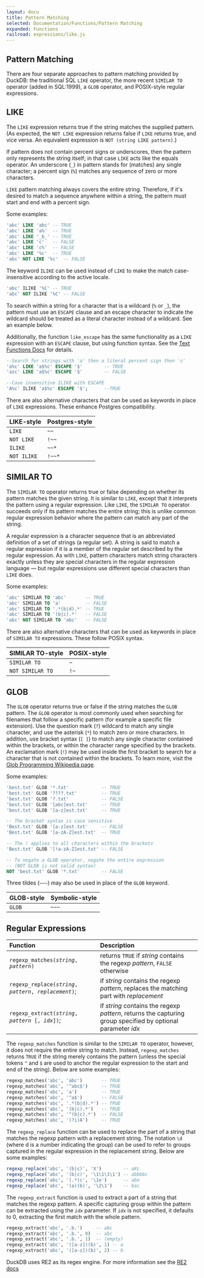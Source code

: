 ```yaml
---
layout: docu
title: Pattern Matching
selected: Documentation/Functions/Pattern Matching
expanded: Functions
railroad: expressions/like.js
---
```

## Pattern Matching
There are four separate approaches to pattern matching provided by DuckDB: the traditional SQL `LIKE` operator, the more recent `SIMILAR TO` operator (added in SQL:1999), a `GLOB` operator, and POSIX-style regular expressions.

## LIKE
<div id="rrdiagram1"></div>

The `LIKE` expression returns true if the string matches the supplied pattern. (As expected, the `NOT LIKE` expression returns false if `LIKE` returns true, and vice versa. An equivalent expression is `NOT (string LIKE pattern)`.)

If pattern does not contain percent signs or underscores, then the pattern only represents the string itself; in that case `LIKE` acts like the equals operator. An underscore (`_`) in pattern stands for (matches) any single character; a percent sign (`%`) matches any sequence of zero or more characters.

`LIKE` pattern matching always covers the entire string. Therefore, if it's desired to match a sequence anywhere within a string, the pattern must start and end with a percent sign.

Some examples:

```sql
'abc' LIKE 'abc' -- TRUE
'abc' LIKE 'a%'  -- TRUE
'abc' LIKE '_b_' -- TRUE
'abc' LIKE 'c'   -- FALSE
'abc' LIKE 'c%'  -- FALSE
'abc' LIKE '%c'  -- TRUE
'abc' NOT LIKE '%c'  -- FALSE
```

The keyword `ILIKE` can be used instead of `LIKE` to make the match case-insensitive according to the active locale. 

```sql
'abc' ILIKE '%C' -- TRUE
'abc' NOT ILIKE '%C' -- FALSE
```

To search within a string for a character that is a wildcard (`%` or `_`), the pattern must use an `ESCAPE` clause and an escape character to indicate the wildcard should be treated as a literal character instead of a wildcard. See an example below.

Additionally, the function `like_escape` has the same functionality as a `LIKE` expression with an `ESCAPE` clause, but using function syntax. See the [Text Functions Docs](../../sql/functions/char) for details.

```sql
--Search for strings with 'a' then a literal percent sign then 'c'
'a%c' LIKE 'a$%c' ESCAPE '$'        -- TRUE
'azc' LIKE 'a$%c' ESCAPE '$'        -- FALSE

--Case insensitive ILIKE with ESCAPE
'A%c' ILIKE 'a$%c' ESCAPE '$';      --TRUE
```

There are also alternative characters that can be used as keywords in place of `LIKE` expressions. These enhance Postgres compatibility.

| LIKE-style | Postgres-style |
|:---|:---|
| `LIKE` | `~~` |
| `NOT LIKE` | `!~~` |
| `ILIKE` | `~~*` |
| `NOT ILIKE` | `!~~*` |


## SIMILAR TO
<div id="rrdiagram2"></div>

The `SIMILAR TO` operator returns true or false depending on whether its pattern matches the given string. It is similar to `LIKE`, except that it interprets the pattern using a regular expression. Like `LIKE`, the `SIMILAR TO` operator succeeds only if its pattern matches the entire string; this is unlike common regular expression behavior where the pattern can match any part of the string.

A regular expression is a character sequence that is an abbreviated definition of a set of strings (a regular set). A string is said to match a regular expression if it is a member of the regular set described by the regular expression. As with `LIKE`, pattern characters match string characters exactly unless they are special characters in the regular expression language — but regular expressions use different special characters than `LIKE` does.

Some examples:

```sql
'abc' SIMILAR TO 'abc'       -- TRUE
'abc' SIMILAR TO 'a'         -- FALSE
'abc' SIMILAR TO '.*(b|d).*' -- TRUE
'abc' SIMILAR TO '(b|c).*'   -- FALSE
'abc' NOT SIMILAR TO 'abc'   -- FALSE
```

There are also alternative characters that can be used as keywords in place of `SIMILAR TO` expressions. These follow POSIX syntax.

| SIMILAR TO-style | POSIX-style |
|:---|:---|
| `SIMILAR TO` | `~` |
| `NOT SIMILAR TO` | `!~` |

## GLOB
<div id="rrdiagram3"></div>

The `GLOB` operator returns true or false if the string matches the `GLOB` pattern. The `GLOB` operator is most commonly used when searching for filenames that follow a specific pattern (for example a specific file extension). Use the question mark (`?`) wildcard to match any single character, and use the asterisk (`*`) to match zero or more characters. In addition, use bracket syntax (`[ ]`) to match any single character contained within the brackets, or within the character range specified by the brackets. An exclamation mark (`!`) may be used inside the first bracket to search for a character that is not contained within the brackets. To learn more, visit the [Glob Programming Wikipedia page](https://en.wikipedia.org/wiki/Glob_(programming)).

Some examples:

```sql
'best.txt' GLOB '*.txt'            -- TRUE
'best.txt' GLOB '????.txt'         -- TRUE
'best.txt' GLOB '?.txt'            -- FALSE
'best.txt' GLOB '[abc]est.txt'     -- TRUE
'best.txt' GLOB '[a-z]est.txt'     -- TRUE

-- The bracket syntax is case sensitive
'Best.txt' GLOB '[a-z]est.txt'     -- FALSE
'Best.txt' GLOB '[a-zA-Z]est.txt'  -- TRUE

-- The ! applies to all characters within the brackets
'Best.txt' GLOB '[!a-zA-Z]est.txt' -- FALSE

-- To negate a GLOB operator, negate the entire expression 
-- (NOT GLOB is not valid syntax)
NOT 'best.txt' GLOB '*.txt'        -- FALSE
```

Three tildes (`~~~`) may also be used in place of the `GLOB` keyword.

| GLOB-style | Symbolic-style |
|:---|:---|
| `GLOB` | `~~~` |

## Regular Expressions

| Function | Description |
|:---|:---|
| `regexp_matches(`*`string`*`, `*`pattern`*`)` | returns `TRUE` if  *string* contains the regexp *pattern*, `FALSE` otherwise |
| `regexp_replace(`*`string`*`, `*`pattern`*`, `*`replacement`*`)`; | if *string* contains the regexp *pattern*, replaces the matching part with *replacement* |
| `regexp_extract(`*`string`*`, `*`pattern `*`[, `*`idx`*`])`; | if *string* contains the regexp *pattern*, returns the capturing group specified by optional parameter *idx* |

The `regexp_matches` function is similar to the `SIMILAR TO` operator, however, it does not require the entire string to match. Instead, `regexp_matches` returns `TRUE` if the string merely contains the pattern (unless the special tokens `^` and `$` are used to anchor the regular expression to the start and end of the string). Below are some examples:

```sql
regexp_matches('abc', 'abc')       -- TRUE
regexp_matches('abc', '^abc$')     -- TRUE
regexp_matches('abc', 'a')         -- TRUE
regexp_matches('abc', '^a$')       -- FALSE
regexp_matches('abc', '.*(b|d).*') -- TRUE
regexp_matches('abc', '(b|c).*')   -- TRUE
regexp_matches('abc', '^(b|c).*')  -- FALSE
regexp_matches('abc', '(?i)A')     -- TRUE
```

The `regexp_replace` function can be used to replace the part of a string that matches the regexp pattern with a replacement string. The notation `\d` (where d is a number indicating the group) can be used to refer to groups captured in the regular expression in the replacement string. Below are some examples:

```sql
regexp_replace('abc', '(b|c)', 'X')        -- aXc
regexp_replace('abc', '(b|c)', '\1\1\1\1') -- abbbbc
regexp_replace('abc', '(.*)c', '\1e')      -- abe
regexp_replace('abc', '(a)(b)', '\2\1')    -- bac
```

The `regexp_extract` function is used to extract a part of a string that matches the regexp pattern. A specific capturing group within the pattern can be extracted using the *`idx`* parameter. If *`idx`* is not specified, it defaults to 0, extracting the first match with the whole pattern.

```sql
regexp_extract('abc', '.b.')     -- abc
regexp_extract('abc', '.b.', 0)  -- abc
regexp_extract('abc', '.b.', 1)  -- (empty)
regexp_extract('abc', '([a-z])(b)', 1) -- a
regexp_extract('abc', '([a-z])(b)', 2) -- b
```

DuckDB uses RE2 as its regex engine. For more information see the [RE2 docs](https://github.com/google/re2/wiki/Syntax)
